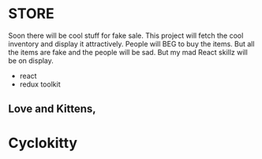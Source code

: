 # STORE
Soon there will be cool stuff for fake sale.
This project will fetch the cool inventory and display it attractively. People will BEG to buy the items. But all the items are fake and the people will be sad. But my mad React skillz will be on display.

- react
- redux toolkit

## Love and Kittens,
# Cyclokitty